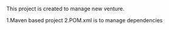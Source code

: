 This project is created to manage new venture.

  1.Maven based project
  2.POM.xml is to manage dependencies
